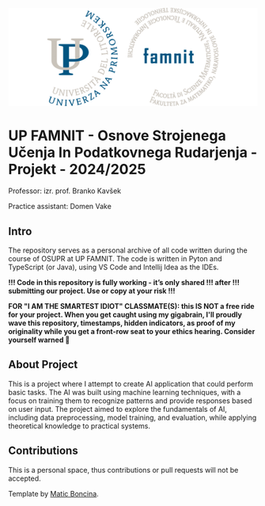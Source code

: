 ![famnit](famnit.png)

# UP FAMNIT - Osnove Strojenega Učenja In Podatkovnega Rudarjenja - Projekt - 2024/2025

Professor: izr. prof. Branko Kavšek

Practice assistant: Domen Vake

## Intro

The repository serves as a personal archive of all code written during the course of OSUPR at UP FAMNIT. The code is written in Pyton and TypeScript (or Java), using VS Code and Intellij Idea as the IDEs.

**!!! Code in this repository is fully working - it’s only shared !!! after !!! submitting our project. Use or copy at your risk !!!**

**FOR "I AM THE SMARTEST IDIOT" CLASSMATE(S): this IS NOT a free ride for your project. When you get caught using my gigabrain, I'll proudly wave this repository, timestamps, hidden indicators, as proof of my originality while you get a front-row seat to your ethics hearing. Consider yourself warned 💅**

## About Project

This is a project where I attempt to create AI application that could perform basic tasks. The AI was built using machine learning techniques, with a focus on training them to recognize patterns and provide responses based on user input. The project aimed to explore the fundamentals of AI, including data preprocessing, model training, and evaluation, while applying theoretical knowledge to practical systems.

<!---
## Folder structure

1. Classification based on class type:
    - `class` - Contains code from lectures, that was written during the class
    - `practice` - Contains code from lab practice
    - `HW` - Contains homeworks

2. Organised code by dates (yyyy-mm-dd).

3. Optionally organised further to maintain a clean structure.
--->

## Contributions

This is a personal space, thus contributions or pull requests will not be accepted.

Template by [Matic Boncina](https://github.com/maticboncina).
